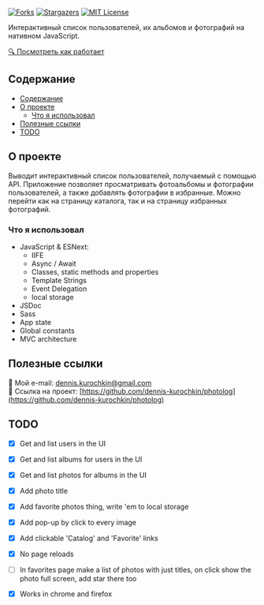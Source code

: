 <!-- PROJECT SHIELDS -->
<!--
*** I'm using markdown "reference style" links for readability.
*** Reference links are enclosed in brackets [ ] instead of parentheses ( ).
*** See the bottom of this document for the declaration of the reference variables
*** for contributors-url, forks-url, etc. This is an optional, concise syntax you may use.
*** https://www.markdownguide.org/basic-syntax/#reference-style-links
-->
[![Forks][forks-shield]][forks-url]
[![Stargazers][stars-shield]][stars-url]
[![MIT License][license-shield]][license-url]

Интерактивный список пользователей, их альбомов и фотографий на нативном JavaScript.

<a href="https://github.com/dennis-kurochkin/photolog">🔍 Посмотреть как работает</a>


## Содержание

- [Содержание](#содержание)
- [О проекте](#о-проекте)
  - [Что я использовал](#что-я-использовал)
- [Полезные ссылки](#полезные-ссылки)
- [TODO](#todo)


## О проекте

Выводит интерактивный список пользователей, получаемый с помощью API. Приложение позволяет просматривать фотоальбомы и фотографии пользователей, а также добавлять фотографии в избранные. Можно перейти как на страницу каталога, так и на страницу избранных фотографий.


### Что я использовал

* JavaScript & ESNext: 
  * IIFE
  * Async / Await
  * Classes, static methods and properties
  * Template Strings
  * Event Delegation
  * local storage
* JSDoc
* Sass
* App state
* Global constants
* MVC architecture


## Полезные ссылки

📧 Мой e-mail:  dennis.kurochkin@gmail.com <br />
💼 Ссылка на проект: [https://github.com/dennis-kurochkin/photolog](https://github.com/dennis-kurochkin/photolog)


## TODO

- [x] Get and list users in the UI
- [x] Get and list albums for users in the UI
- [x] Get and list photos for albums in the UI
- [x] Add photo title
- [x] Add favorite photos thing, write 'em to local storage
- [x] Add pop-up by click to every image 
- [x] Add clickable 'Catalog' and 'Favorite' links
- [x] No page reloads
- [ ] In favorites page make a list of photos with just titles, on click show the photo full screen, add star there too
- [x] Works in chrome and firefox


<!-- https://www.markdownguide.org/basic-syntax/#reference-style-links -->
[contributors-shield]: https://img.shields.io/github/contributors/dennis-kurochkin/photolog.svg?style=flat-square
[contributors-url]: https://github.com/dennis-kurochkin/photolog/graphs/contributors
[forks-shield]: https://img.shields.io/github/forks/dennis-kurochkin/photolog.svg?style=flat-square
[forks-url]: https://github.com/dennis-kurochkin/photolog/network/members
[stars-shield]: https://img.shields.io/github/stars/dennis-kurochkin/photolog.svg?style=flat-square
[stars-url]: https://github.com/dennis-kurochkin/photolog/stargazers
[issues-shield]: https://img.shields.io/github/issues/dennis-kurochkin/photolog.svg?style=flat-square
[issues-url]: https://github.com/dennis-kurochkin/photolog/issues
[license-shield]: https://img.shields.io/github/license/dennis-kurochkin/photolog.svg?style=flat-square
[license-url]: https://github.com/dennis-kurochkin/photolog/blob/master/LICENSE.txt
[product-screenshot]: images/screenshot.png
